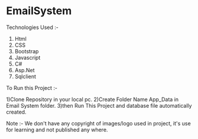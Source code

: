 # EmailSystem

Technologies Used :-
1) Html
2) CSS
3) Bootstrap
4) Javascript
5) C#
6) Asp.Net 
7) Sqlclient

To Run this Project :-

1)Clone Repository in your local pc.
2)Create Folder Name App_Data in Email System folder.
3)then Run This Project and database file automatically created.

Note :- We don't have any copyright of images/logo used in project, it's use for learning and not published any where.
